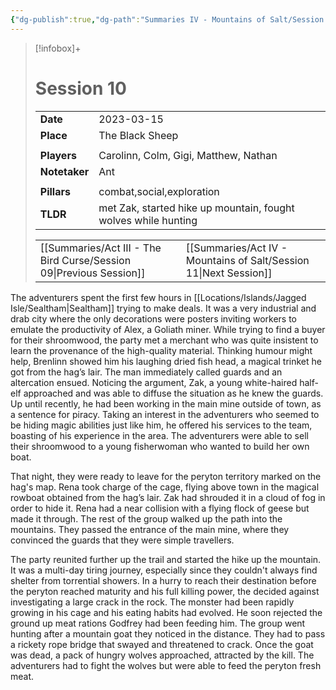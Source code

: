 ```yaml
---
{"dg-publish":true,"dg-path":"Summaries IV - Mountains of Salt/Session 10.md","permalink":"/summaries-iv-mountains-of-salt/session-10/","tags":["session"]}
---
```


> [!infobox]+
> # Session 10
> 
> | | |
> | --- | --- |
> | **Date** | 2023-03-15 |
> | **Place** | The Black Sheep |
> | | | 
> | **Players** | Carolinn, Colm, Gigi, Matthew, Nathan |
> | **Notetaker** | Ant |
> | | | 
> | **Pillars** | combat,social,exploration | 
> | **TLDR** | met Zak, started hike up mountain, fought wolves while hunting |
> 
> | | |
> | --- | --- |
> | [[Summaries/Act III - The Bird Curse/Session 09\|Previous Session]] | [[Summaries/Act IV - Mountains of Salt/Session 11\|Next Session]] |

The adventurers spent the first few hours in [[Locations/Islands/Jagged Isle/Sealtham\|Sealtham]] trying to make deals. It was a very industrial and drab city where the only decorations were posters inviting workers to emulate the productivity of Alex, a Goliath miner. While trying to find a buyer for their shroomwood, the party met a merchant who was quite insistent to learn the provenance of the high-quality material. Thinking humour might help, Brenlinn showed him his laughing dried fish head, a magical trinket he got from the hag’s lair. The man immediately called guards and an altercation ensued. Noticing the argument, Zak, a young white-haired half-elf approached and was able to diffuse the situation as he knew the guards. Up until recently, he had been working in the main mine outside of town, as a sentence for piracy. Taking an interest in the adventurers who seemed to be hiding magic abilities just like him, he offered his services to the team, boasting of his experience in the area. The adventurers were able to sell their shroomwood to a young fisherwoman who wanted to build her own boat. 

That night, they were ready to leave for the peryton territory marked on the hag's map. Rena took charge of the cage, flying above town in the magical rowboat obtained from the hag’s lair. Zak had shrouded it in a cloud of fog in order to hide it. Rena had a near collision with a flying flock of geese but made it through. The rest of the group walked up the path into the mountains. They passed the entrance of the main mine, where they convinced the guards that they were simple travellers.

The party reunited further up the trail and started the hike up the mountain. It was a multi-day tiring journey, especially since they couldn't always find shelter from torrential showers. In a hurry to reach their destination before the peryton reached maturity and his full killing power, the decided against investigating a large crack in the rock. The monster had been rapidly growing in his cage and his eating habits had evolved. He soon rejected the ground up meat rations Godfrey had been feeding him. The group went hunting after a mountain goat they noticed in the distance. They had to pass a rickety rope bridge that swayed and threatened to crack. Once the goat was dead, a pack of hungry wolves approached, attracted by the kill. The adventurers had to fight the wolves but were able to feed the peryton fresh meat.